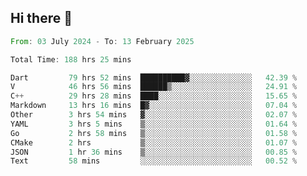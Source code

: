 ## Hi there 👋

<!--START_SECTION:waka-->

```rust
From: 03 July 2024 - To: 13 February 2025

Total Time: 188 hrs 25 mins

Dart         79 hrs 52 mins  ██████████▓░░░░░░░░░░░░░░   42.39 %
V            46 hrs 56 mins  ██████▒░░░░░░░░░░░░░░░░░░   24.91 %
C++          29 hrs 28 mins  ████░░░░░░░░░░░░░░░░░░░░░   15.65 %
Markdown     13 hrs 16 mins  █▓░░░░░░░░░░░░░░░░░░░░░░░   07.04 %
Other        3 hrs 54 mins   ▓░░░░░░░░░░░░░░░░░░░░░░░░   02.07 %
YAML         3 hrs 5 mins    ▒░░░░░░░░░░░░░░░░░░░░░░░░   01.64 %
Go           2 hrs 58 mins   ▒░░░░░░░░░░░░░░░░░░░░░░░░   01.58 %
CMake        2 hrs           ▒░░░░░░░░░░░░░░░░░░░░░░░░   01.07 %
JSON         1 hr 36 mins    ▒░░░░░░░░░░░░░░░░░░░░░░░░   00.85 %
Text         58 mins         ░░░░░░░░░░░░░░░░░░░░░░░░░   00.52 %
```

<!--END_SECTION:waka-->

<!--
**mathiskakal/mathiskakal** is a ✨ _special_ ✨ repository because its `README.md` (this file) appears on your GitHub profile.

Here are some ideas to get you started:

- 🔭 I’m currently working on ...
- 🌱 I’m currently learning ...
- 👯 I’m looking to collaborate on ...
- 🤔 I’m looking for help with ...
- 💬 Ask me about ...
- 📫 How to reach me: ...
- 😄 Pronouns: ...
- ⚡ Fun fact: ...
-->
